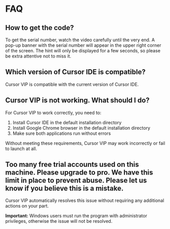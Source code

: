# FAQ

## How to get the code?

To get the serial number, watch the video carefully until the very end. A pop-up banner with the serial number will appear in the upper right corner of the screen. The hint will only be displayed for a few seconds, so please be extra attentive not to miss it.

## Which version of Cursor IDE is compatible?

Cursor VIP is compatible with the current version of Cursor IDE.

## Cursor VIP is not working. What should I do?

For Cursor VIP to work correctly, you need to:

1. Install Cursor IDE in the default installation directory
2. Install Google Chrome browser in the default installation directory
3. Make sure both applications run without errors

Without meeting these requirements, Cursor VIP may work incorrectly or fail to launch at all.

## Too many free trial accounts used on this machine. Please upgrade to pro. We have this limit in place to prevent abuse. Please let us know if you believe this is a mistake.

Cursor VIP automatically resolves this issue without requiring any additional actions on your part.

**Important:** Windows users must run the program with administrator privileges, otherwise the issue will not be resolved.